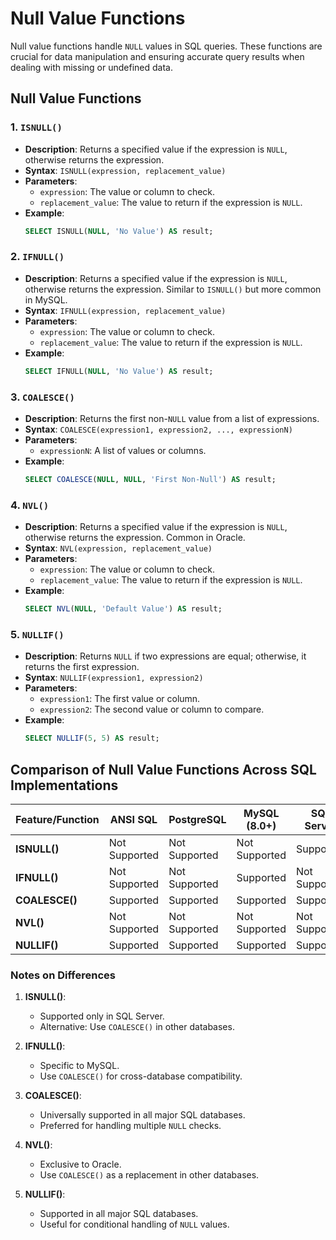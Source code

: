 # Null Value Functions

Null value functions handle `NULL` values in SQL queries. These functions are crucial for data manipulation and ensuring accurate query results when dealing with missing or undefined data.

## Null Value Functions

### 1. `ISNULL()`
- **Description**: Returns a specified value if the expression is `NULL`, otherwise returns the expression.
- **Syntax**: `ISNULL(expression, replacement_value)`
- **Parameters**:
  - `expression`: The value or column to check.
  - `replacement_value`: The value to return if the expression is `NULL`.
- **Example**:
  ```sql
  SELECT ISNULL(NULL, 'No Value') AS result;
  ```

### 2. `IFNULL()`
- **Description**: Returns a specified value if the expression is `NULL`, otherwise returns the expression. Similar to `ISNULL()` but more common in MySQL.
- **Syntax**: `IFNULL(expression, replacement_value)`
- **Parameters**:
  - `expression`: The value or column to check.
  - `replacement_value`: The value to return if the expression is `NULL`.
- **Example**:
  ```sql
  SELECT IFNULL(NULL, 'No Value') AS result;
  ```

### 3. `COALESCE()`
- **Description**: Returns the first non-`NULL` value from a list of expressions.
- **Syntax**: `COALESCE(expression1, expression2, ..., expressionN)`
- **Parameters**:
  - `expressionN`: A list of values or columns.
- **Example**:
  ```sql
  SELECT COALESCE(NULL, NULL, 'First Non-Null') AS result;
  ```

### 4. `NVL()`
- **Description**: Returns a specified value if the expression is `NULL`, otherwise returns the expression. Common in Oracle.
- **Syntax**: `NVL(expression, replacement_value)`
- **Parameters**:
  - `expression`: The value or column to check.
  - `replacement_value`: The value to return if the expression is `NULL`.
- **Example**:
  ```sql
  SELECT NVL(NULL, 'Default Value') AS result;
  ```

### 5. `NULLIF()`
- **Description**: Returns `NULL` if two expressions are equal; otherwise, it returns the first expression.
- **Syntax**: `NULLIF(expression1, expression2)`
- **Parameters**:
  - `expression1`: The first value or column.
  - `expression2`: The second value or column to compare.
- **Example**:
  ```sql
  SELECT NULLIF(5, 5) AS result;
  ```



## Comparison of Null Value Functions Across SQL Implementations

| Feature/Function       | ANSI SQL | PostgreSQL | MySQL (8.0+) | SQL Server | Oracle       |
|------------------------|----------|------------|--------------|------------|--------------|
| **ISNULL()**           | Not Supported | Not Supported | Not Supported | Supported  | Not Supported |
| **IFNULL()**           | Not Supported | Not Supported | Supported     | Not Supported | Not Supported |
| **COALESCE()**         | Supported | Supported  | Supported    | Supported  | Supported     |
| **NVL()**              | Not Supported | Not Supported | Not Supported | Not Supported | Supported     |
| **NULLIF()**           | Supported | Supported  | Supported    | Supported  | Supported     |

### Notes on Differences

1. **ISNULL()**:
   - Supported only in SQL Server.
   - Alternative: Use `COALESCE()` in other databases.

2. **IFNULL()**:
   - Specific to MySQL.
   - Use `COALESCE()` for cross-database compatibility.

3. **COALESCE()**:
   - Universally supported in all major SQL databases.
   - Preferred for handling multiple `NULL` checks.

4. **NVL()**:
   - Exclusive to Oracle.
   - Use `COALESCE()` as a replacement in other databases.

5. **NULLIF()**:
   - Supported in all major SQL databases.
   - Useful for conditional handling of `NULL` values.